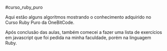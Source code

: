 #curso_ruby_puro

Aqui estão alguns algoritmos mostrando o conhecimento adquirido no Curso Ruby Puro da OneBitCode.

Após conclusão das aulas, também comecei a fazer uma lista de exercícios em javascript que foi pedida na minha faculdade, porém na linguagem Ruby.
